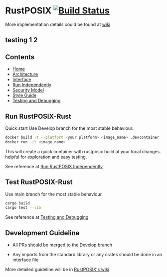 # RustPOSIX [![Build Status](https://github.com/Lind-Project/safeposix-rust/actions/workflows/lind-selfhost.yml/badge.svg?branch=develop)](https://github.com/Lind-Project/safeposix-rust/actions/workflows/lind-selfhost.yml)

More implementation details could be found at [wiki](https://github.com/Lind-Project/lind-docs/blob/main/docs/RustPOSIX/Home.md).

## testing 1 2

## Contents

* [Home](https://github.com/Lind-Project/lind-docs/blob/main/docs/RustPOSIX/Home.md)
* [Architecture](https://github.com/Lind-Project/lind-docs/blob/main/docs/RustPOSIX/Architecture.md)
* [Interface](https://github.com/Lind-Project/lind-docs/blob/main/docs/RustPOSIX/Interface.md)
* [Run Independently](https://github.com/Lind-Project/lind-docs/blob/main/docs/RustPOSIX/Run-Independently.md)
* [Security Model](https://github.com/Lind-Project/lind-docs/blob/main/docs/RustPOSIX/Security-Model.md)
* [Style Guide](https://github.com/Lind-Project/lind-docs/blob/main/docs/RustPOSIX/Style-Guide.md)
* [Testing and Debugging](https://github.com/Lind-Project/lind-docs/blob/main/docs/RustPOSIX/Testing-and-Debugging.md)

## Run RustPOSIX-Rust

Quick start
Use Develop branch for the most stable behaviour.

```bash
docker build -t --platform <your platform> <image_name> .devcontainer
docker run -it <image_name>

```

This will create a quick container with rustposix build at your local changes.
helpful for exploration and easy testing.

See reference at [Run RustPOSIX Independently](https://github.com/Lind-Project/lind-docs/blob/main/docs/RustPOSIX/Run-Independently.md)

## Test RustPOSIX-Rust

Use main branch for the most stable behaviour.

```bash
cargo build
cargo test --lib
```

See reference at [Testing and Debugging](https://github.com/Lind-Project/lind-docs/blob/main/docs/RustPOSIX/Testing-and-Debugging.md)

## Development Guideline

* All PRs should be merged to the Develop branch

* Any imports from the standard library or any crates should be done in an interface file

More detailed guideline will be in [RustPOSIX's wiki](https://github.com/Lind-Project/lind-docs/blob/main/docs/RustPOSIX/Style-Guide.md)
